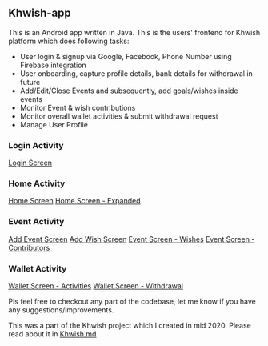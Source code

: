 ## Khwish-app
This is an Android app written in Java.
This is the users' frontend for Khwish platform which does following tasks:
- User login & signup via Google, Facebook, Phone Number using Firebase integration
- User onboarding, capture profile details, bank details for withdrawal in future
- Add/Edit/Close Events and subsequently, add goals/wishes inside events
- Monitor Event & wish contributions
- Monitor overall wallet activities & submit withdrawal request
- Manage User Profile

### Login Activity
[Login Screen](images/1.png)

### Home Activity
[Home Screen](images/2.png)
[Home Screen - Expanded](images/3.png)

### Event Activity
[Add Event Screen](images/8.png)
[Add Wish Screen](images/9.png)
[Event Screen - Wishes](images/5.png)
[Event Screen - Contributors](images/4.png)

### Wallet Activity
[Wallet Screen - Activities](images/6.png)
[Wallet Screen - Withdrawal](images/7.png)

Pls feel free to checkout any part of the codebase, let me know if you have any suggestions/improvements.

This was a part of the Khwish project which I created in mid 2020. Please read about it in [Khwish.md](https://gist.github.com/2sjha/b9012f396290bf3b8ebfc2b89fcd01c4)
